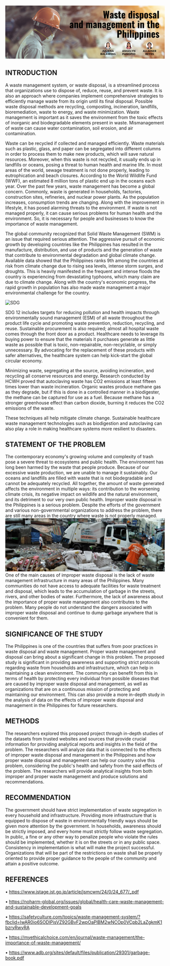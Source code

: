 ![Title](Images/TITLE.png)
## INTRODUCTION

A waste management system, or waste disposal, is a streamlined process that organizations use to dispose of, reduce, reuse, and prevent waste. It is also an approach where companies implement comprehensive strategies to efficiently manage waste from its origin until its final disposal. Possible waste disposal methods are recycling, composting, incineration, landfills, bioremediation, waste to energy, and waste minimization. Waste management is important as it saves the environment from the toxic effects of inorganic and biodegradable elements present in waste. Mismanagement of waste can cause water contamination, soil erosion, and air contamination.

Waste can be recycled if collected and managed efficiently. Waste materials such as plastic, glass, and paper can be segregated into different columns in order to process them to make new products, which will save natural resources. Moreover, when this waste is not recycled, it usually ends up in landfills or oceans, posing a threat to human health and marine life. In most areas of the world, sewage treatment is not done properly, leading to eutrophication and beach closures. According to the World Wildlife Fund (WWF), an estimated 8 million tons of plastic end up in the oceans each year. Over the past few years, waste management has become a global concern. Commonly, waste is generated in households, factories, construction sites, refineries, and nuclear power plants. As the population increases, consumption trends are changing. Along with the improvement in lifestyle, it has posed alarming threats to the environment. If waste is not managed properly, it can cause serious problems for human health and the environment. So, it is necessary for people and businesses to know the importance of waste management.

The global community recognized that Solid Waste Management (SWM) is an issue that required serious attention. The aggressive pursuit of economic growth by developing countries like the Philippines has resulted in the manufacture, distribution, and use of products and the generation of waste that contribute to environmental degradation and global climate change. Available data showed that the Philippines ranks 9th among the countries at risk from climate change due to rising sea levels, intense storm surges, and droughts. This is heavily manifested in the frequent and intense floods the country is experiencing from devastating typhoons, which many claim are due to climate change. Along with the country's economic progress, the rapid growth in population has also made waste management a major environmental challenge for the country.

![SDG](Images/SDG.png)

SDG 12 includes targets for reducing pollution and health impacts through environmentally sound management (ESM) of all waste throughout the product life cycle and promoting waste prevention, reduction, recycling, and reuse. Sustainable procurement is also required; almost all hospital waste comes through the front door as a product. Healthcare needs to leverage its buying power to ensure that the materials it purchases generate as little waste as possible that is toxic, non-repairable, non-recyclable, or simply unnecessary. By advocating for the replacement of these products with safer alternatives, the healthcare system can help kick-start the global circular economy.

Minimizing waste, segregating at the source, avoiding incineration, and recycling all conserve resources and energy. Research conducted by HCWH proved that autoclaving waste has CO2 emissions at least fifteen times lower than waste incineration. Organic wastes produce methane gas as they degrade, but if this is done in a controlled manner in a biodigester, the methane can be captured for use as a fuel. Because methane has a stronger greenhouse effect than carbon dioxide, burning it reduces the CO2 emissions of the waste.

These techniques all help mitigate climate change. Sustainable healthcare waste management technologies such as biodigestion and autoclaving can also play a role in making healthcare systems more resilient to disasters.

## STATEMENT OF THE PROBLEM

The contemporary economy's growing volume and complexity of trash pose a severe threat to ecosystems and public health. The environment has long been harmed by the waste that people produce. Because of our excessive waste production, we are unable to manage it sustainably. Our oceans and landfills are filled with waste that is not biodegradable and cannot be adequately recycled. All together, the amount of waste generated affects the environment in multiple ways: its contribution to the worsening climate crisis, its negative impact on wildlife and the natural environment, and its detriment to our very own public health. Improper waste disposal in the Philippines is a serious problem. Despite the efforts of the government and various non-governmental organizations to address the problem, there are still many areas in the country where waste is not properly managed.
![Background](Images/Background.png)
One of the main causes of improper waste disposal is the lack of waste management infrastructure in many areas of the Philippines. Many communities do not have access to adequate facilities for waste treatment and disposal, which leads to the accumulation of garbage in the streets, rivers, and other bodies of water. Furthermore, the lack of awareness about the importance of proper waste management also contributes to the problem. Many people do not understand the dangers associated with improper waste disposal and continue to dump garbage anywhere that is convenient for them.

## SIGNIFICANCE OF THE STUDY

The Philippines is one of the countries that suffers from poor practices in waste disposal and waste management. Proper waste management and disposal can bring about a significant change in this problem. The proposed study is significant in providing awareness and supporting strict protocols regarding waste from households and infrastructure, which can help in maintaining a clean environment. The community can benefit from this in terms of health by protecting every individual from possible diseases that are caused by improper waste disposal and management, as well as organizations that are on a continuous mission of protecting and maintaining our environment. This can also provide a more in-depth study in the analysis of data on the effects of improper waste disposal and management in the Philippines for future researchers.

## METHODS

The researchers explored this proposed project through in-depth studies of the datasets from trusted websites and sources that provide crucial information for providing analytical reports and insights in the field of the problem. The researchers will analyze data that is connected to the effects of improper waste disposal and management in the Philippines and how proper waste disposal and management can help our country solve this problem, considering the public's health and safety from the said effects of the problem. The researchers will provide analytical insights from both improper and proper waste management and produce solutions and recommendations.

## RECOMMENDATION

The government should have strict implementation of waste segregation in every household and infrastructure. Providing more infrastructure that is equipped to dispose of waste in environmentally friendly ways should be given more attention by the government. In households, awareness should be strictly imposed, and every home must strictly follow waste segregation. In public, a fine or any other way to penalize people who violate the rules should be implemented, whether it is on the streets or in any public space. Consistency in implementation is what will make the project successful. Organizations that will be part of the restrictions on waste shall be properly oriented to provide proper guidance to the people of the community and attain a positive outcome.


## REFERENCES 
• https://www.jstage.jst.go.jp/article/jsmcwm/24/0/24_677/_pdf

• https://noharm-global.org/issues/global/health-care-waste-management-and-sustainable-development-goals

• https://safetyculture.com/topics/waste-management-system/?fbclid=IwAR0io6SODlPisVZ92GBvF2wpOaPlBM2wNCOp0VCpb2LaZgkmK1bzryRwyRA

• https://myethicalchoice.com/en/journal/waste-management/the-importance-of-waste-management/

• https://www.adb.org/sites/default/files/publication/29301/garbage-book.pdf

